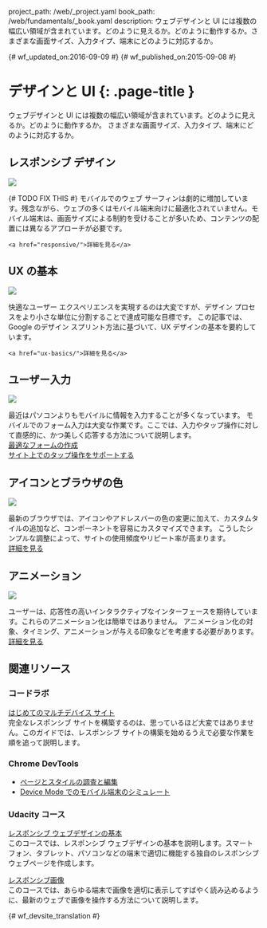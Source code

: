 project_path: /web/_project.yaml
book_path: /web/fundamentals/_book.yaml
description: ウェブデザインと UI には複数の幅広い領域が含まれています。どのように見えるか。どのように動作するか。さまざまな画面サイズ、入力タイプ、端末にどのように対応するか。

{# wf_updated_on:2016-09-09 #}
{# wf_published_on:2015-09-08 #}

#  デザインと UI {: .page-title }

ウェブデザインと UI には複数の幅広い領域が含まれています。どのように見えるか。どのように動作するか。
さまざまな画面サイズ、入力タイプ、端末にどのように対応するか。


<div class="attempt-left">
  <h2>レスポンシブ デザイン</h2>
  <img src="/web/images/md-icons/devices-short.png">
  <p>{# TODO FIX THIS #}
    モバイルでのウェブ サーフィンは劇的に増加しています。残念ながら、ウェブの多くはモバイル端末向けに最適化されていません。モバイル端末は、画面サイズによる制約を受けることが多いため、コンテンツの配置には異なるアプローチが必要です。
<br>

    <a href="responsive/">詳細を見る</a>
  </p>
</div>

<div class="attempt-right">
  <h2>UX の基本</h2>
  <a href="ux-basics/">
    <img src="/web/images/md-icons/assignment-short.png">
  </a>
  <p>
    快適なユーザー エクスペリエンスを実現するのは大変ですが、デザイン プロセスをより小さな単位に分割することで達成可能な目標です。
この記事では、Google のデザイン スプリント方法に基づいて、UX デザインの基本を要約しています。

    <a href="ux-basics/">詳細を見る</a>
  </p>
</div>

<div class="attempt-left">
  <h2>ユーザー入力</h2>
  <a href="input/forms/">
    <img src="/web/images/md-icons/touch-short.png">
  </a>
  <p>
    最近はパソコンよりもモバイルに情報を入力することが多くなっています。
    モバイルでのフォーム入力は大変な作業です。ここでは、入力やタップ操作に対して直感的に、かつ美しく応答する方法について説明します。
<br>
    <a href="input/forms/">最適なフォームの作成</a><br>
    <a href="input/touch/">サイト上でのタップ操作をサポートする</a>
  </p>
</div>



<div class="attempt-right">
  <h2>アイコンとブラウザの色</h2>
  <a href="/web/fundamentals/design-and-ui/browser-customization/">
    <img src="/web/images/md-icons/image-short.png">
  </a>
  <p>
    最新のブラウザでは、アイコンやアドレスバーの色の変更に加えて、カスタムタイルの追加など、コンポーネントを容易にカスタマイズできます。
こうしたシンプルな調整によって、サイトの使用頻度やリピート率が高まります。
<br>
    <a href="browser-customization/">詳細を見る</a>
  </p>
</div>
<div style="clear:both;"></div>
<div class="attempt-left">
  <h2>アニメーション</h2>
  <a href="animations/">
    <img src="/web/images/md-icons/movie-short.png">
  </a>
  <p>
    ユーザーは、応答性の高いインタラクティブなインターフェースを期待しています。これらのアニメーション化は簡単ではありません。
アニメーション化の対象、タイミング、アニメーションが与える印象などを考慮する必要があります。
<br>
    <a href="animations/">詳細を見る</a>
  </p>
</div>

<div style="clear:both;"></div>


##  関連リソース

###  コードラボ

[はじめてのマルチデバイス サイト](/web/fundamentals/getting-started/your-first-multi-screen-site/) <br>
完全なレスポンシブ サイトを構築するのは、思っているほど大変ではありません。このガイドでは、レスポンシブ サイトの構築を始めるうえで必要な作業を順を追って説明します。

### Chrome DevTools

* [ページとスタイルの調査と編集](/web/tools/chrome-devtools/inspect-styles/)
* [Device Mode でのモバイル端末のシミュレート](/web/tools/chrome-devtools/device-mode/)


###  Udacity コース

[レスポンシブ ウェブデザインの基本](https://udacity.com/ud893)<br>
このコースでは、レスポンシブ ウェブデザインの基本を説明します。スマートフォン、タブレット、パソコンなどの端末で適切に機能する独自のレスポンシブ ウェブページを作成します。


[レスポンシブ画像](https://udacity.com/ud882)<br>
このコースでは、あらゆる端末で画像を適切に表示してすばやく読み込めるように、最新のウェブで画像を操作する方法について説明します。


<div style="clear:both;"></div>


{# wf_devsite_translation #}
